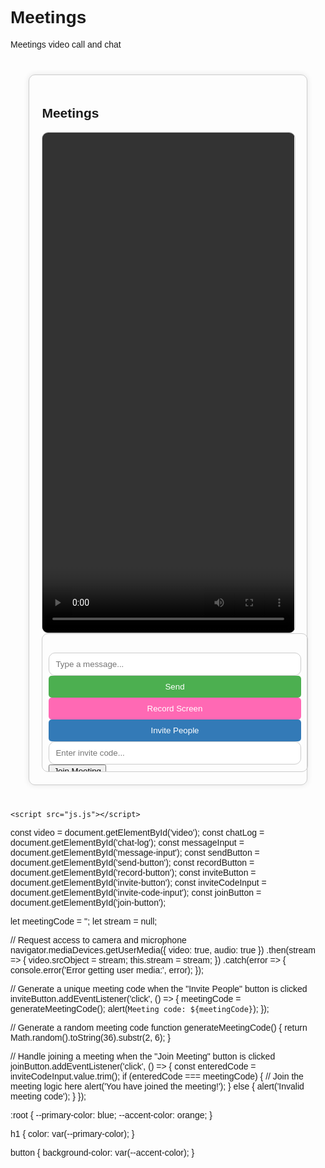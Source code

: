 # Meetings
Meetings video call and chat















<!DOCTYPE html>
<html lang="en">
<head>
    <meta charset="UTF-8">
    <meta name="viewport" content="width=device-width, initial-scale=1.0">
    <title>Meetings</title>
    <style>
        body {
            font-family: Arial, sans-serif;
        }
        #meeting-container {
            width: 80%;
            margin: 40px auto;
            padding: 20px;
            border: 1px solid #ccc;
            border-radius: 10px;
            box-shadow: 0 0 10px rgba(0, 0, 0, 0.1);
        }
        #video-container {
            width: 100%;
            height: 800px;
            border: 1px solid #ccc;
            border-radius: 10px;
            overflow: hidden;
        }
        #video {
            width: 100%;
            height: 100%;
            object-fit: cover;
        }
        #chat-container {
            width: 100%;
            height: 200px;
            padding: 10px;
            border: 1px solid #ccc;
            border-radius: 10px;
            overflow-y: auto;
        }
        #chat-log {
            padding: 10px;
        }
        #message-input {
            width: 100%;
            padding: 10px;
            border: 1px solid #ccc;
            border-radius: 10px;
        }
        #send-button {
            width: 100%;
            padding: 10px;
            background-color: #4CAF50;
            color: #fff;
            border: none;
            border-radius: 5px;
            cursor: pointer;
        }
        #record-button {
            width: 100%;
            padding: 10px;
            background-color: #FF69B4;
            color: #fff;
            border: none;
            border-radius: 5px;
            cursor: pointer;
        }
        #invite-button {
            width: 100%;
            padding: 10px;
            background-color: #337AB7;
            color: #fff;
            border: none;
            border-radius: 5px;
            cursor: pointer;
        }
        #invite-code-input {
            width: 100%;
            padding: 10px;
            border: 1px solid #ccc;
            border-radius: 10px;
        }
    </style>
</head>
<body>
    <div id="meeting-container">
        <h2>Meetings</h2>
        <div id="video-container">
            <video id="video" autoplay playsinline></video>
        </div>
        <div id="chat-container">
            <div id="chat-log"></div>
            <input id="message-input" type="text" placeholder="Type a message...">
            <button id="send-button">Send</button>
            <button id="record-button">Record Screen</button>
            <button id="invite-button">Invite People</button>
            <input id="invite-code-input" type="text" placeholder="Enter invite code...">
            <button id="join-button">Join Meeting</button>
        </div>
    </div>

    <script src="js.js"></script>
</body>
</html>


























const video = document.getElementById('video');
const chatLog = document.getElementById('chat-log');
const messageInput = document.getElementById('message-input');
const sendButton = document.getElementById('send-button');
const recordButton = document.getElementById('record-button');
const inviteButton = document.getElementById('invite-button');
const inviteCodeInput = document.getElementById('invite-code-input');
const joinButton = document.getElementById('join-button');

let meetingCode = '';
let stream = null;

// Request access to camera and microphone
navigator.mediaDevices.getUserMedia({ video: true, audio: true })
    .then(stream => {
        video.srcObject = stream;
        this.stream = stream;
    })
    .catch(error => {
        console.error('Error getting user media:', error);
    });

// Generate a unique meeting code when the "Invite People" button is clicked
inviteButton.addEventListener('click', () => {
    meetingCode = generateMeetingCode();
    alert(`Meeting code: ${meetingCode}`);
});

// Generate a random meeting code
function generateMeetingCode() {
    return Math.random().toString(36).substr(2, 6);
}

// Handle joining a meeting when the "Join Meeting" button is clicked
joinButton.addEventListener('click', () => {
    const enteredCode = inviteCodeInput.value.trim();
    if (enteredCode === meetingCode) {
        // Join the meeting logic here
        alert('You have joined the meeting!');
    } else {
        alert('Invalid meeting code');
    }
});





























:root {
  --primary-color: blue;
  --accent-color: orange;
}

h1 {
  color: var(--primary-color);
}

button {
  background-color: var(--accent-color);
}






















